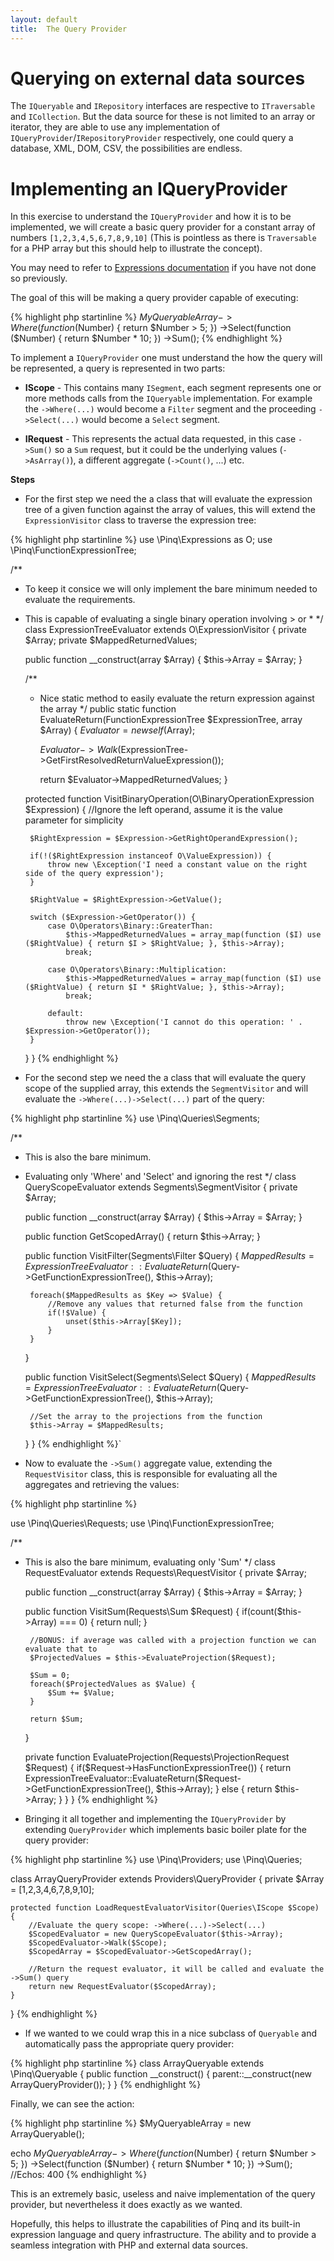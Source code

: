 ```yaml
---
layout: default
title:  The Query Provider
---
```

Querying on external data sources
=================================
The `IQueryable` and `IRepository` interfaces are respective to `ITraversable` and `ICollection`. But the data source for these is not limited to an array or iterator, they are able to use any implementation of `IQueryProvider`/`IRepositoryProvider` respectively, one could query a database, XML, DOM, CSV, the possibilities are endless.

Implementing an IQueryProvider
==============================
In this exercise to understand the `IQueryProvider` and how it is to be implemented, 
we will create a basic query provider for a constant array of numbers `[1,2,3,4,5,6,7,8,9,10]` 
(This is pointless as there is `Traversable` for a PHP array but this should help to illustrate the concept).

You may need to refer to [Expressions documentation](expressions.html) if you have not done so previously.

The goal of this will be making a query provider capable of executing:

{% highlight php startinline %}
$MyQueryableArray
        ->Where(function ($Number)  { return $Number > 5; })
        ->Select(function ($Number)  { return $Number * 10; })
        ->Sum();
{% endhighlight %}

To implement a `IQueryProvider` one must understand the how the query will be represented, a query is represented in two parts:

 - **IScope** - This contains many `ISegment`, each segment represents one or more methods calls
    from the `IQueryable` implementation. For example the `->Where(...)` would become a `Filter`
    segment and the proceeding `->Select(...)` would become a `Select` segment. 
 
 - **IRequest** - This represents the actual data requested, in this case `->Sum()`  so a `Sum`
    request, but it could be the underlying values (`->AsArray()`), a different aggregate (`->Count()`, ...) etc.

**Steps**

 - For the first step we need the a class that will evaluate the expression tree of a given 
   function against the array of values, this will extend the `ExpressionVisitor`
   class to traverse the expression tree:

{% highlight php startinline %}
use \Pinq\Expressions as O;
use \Pinq\FunctionExpressionTree;

/**
 * To keep it consice we will only implement the bare minimum needed to evaluate the requirements.
 * This is capable of evaluating a single binary operation involving > or *
 */
class ExpressionTreeEvaluator extends O\ExpressionVisitor
{
    private $Array;
    private $MappedReturnedValues;
    
    public function __construct(array $Array)
    {
        $this->Array = $Array;
    }
    
    /**
     * Nice static method to easily evaluate the return expression against the array
     */
    public static function EvaluateReturn(FunctionExpressionTree $ExpressionTree, array $Array) {
        $Evaluator = new self($Array);
        
        $Evaluator->Walk($ExpressionTree->GetFirstResolvedReturnValueExpression());
        
        return $Evaluator->MappedReturnedValues;
    }
    
    protected function VisitBinaryOperation(O\BinaryOperationExpression $Expression)
    {
        //Ignore the left operand, assume it is the value parameter for simplicity
        
        $RightExpression = $Expression->GetRightOperandExpression();
        
        if(!($RightExpression instanceof O\ValueExpression)) {
            throw new \Exception('I need a constant value on the right side of the query expression');
        }
        
        $RightValue = $RightExpression->GetValue();
        
        switch ($Expression->GetOperator()) {
            case O\Operators\Binary::GreaterThan:
                $this->MappedReturnedValues = array_map(function ($I) use ($RightValue) { return $I > $RightValue; }, $this->Array);
                break;
            
            case O\Operators\Binary::Multiplication:
                $this->MappedReturnedValues = array_map(function ($I) use ($RightValue) { return $I * $RightValue; }, $this->Array);
                break;

            default:
                throw new \Exception('I cannot do this operation: ' . $Expression->GetOperator());
        }
    }
}
{% endhighlight %}

 - For the second step we need the a class that will evaluate the query scope of the supplied array, this extends the `SegmentVisitor` and will evaluate the `->Where(...)->Select(...)` part of the query:

{% highlight php startinline %}
use \Pinq\Queries\Segments;

/**
 * This is also the bare minimum.
 * Evaluating only 'Where' and 'Select' and ignoring the rest
 */
class QueryScopeEvaluator extends Segments\SegmentVisitor
{
    private $Array;
    
    public function __construct(array $Array)
    {
        $this->Array = $Array;
    }
    
    public function GetScopedArray()
    {
        return $this->Array;
    }
    
    public function VisitFilter(Segments\Filter $Query)
    {
        $MappedResults = ExpressionTreeEvaluator::EvaluateReturn($Query->GetFunctionExpressionTree(), $this->Array);
        
        foreach($MappedResults as $Key => $Value) {
            //Remove any values that returned false from the function
            if(!$Value) {
                unset($this->Array[$Key]);
            }
        }
    }
    
    public function VisitSelect(Segments\Select $Query)
    {
        $MappedResults = ExpressionTreeEvaluator::EvaluateReturn($Query->GetFunctionExpressionTree(), $this->Array);
        
        //Set the array to the projections from the function
        $this->Array = $MappedResults;
    }
}
{% endhighlight %}`

 - Now to evaluate the `->Sum()` aggregate value, extending the `RequestVisitor` class, this is responsible for evaluating all the aggregates and retrieving the values:

{% highlight php startinline %}

use \Pinq\Queries\Requests;
use \Pinq\FunctionExpressionTree;

/**
 * This is also the bare minimum, evaluating only 'Sum'
 */
class RequestEvaluator extends Requests\RequestVisitor
{
    private $Array;
    
    public function __construct(array $Array)
    {
        $this->Array = $Array;
    }
    
    public function VisitSum(Requests\Sum $Request)
    {
        if(count($this->Array) === 0) {
            return null;
        }
        
        //BONUS: if average was called with a projection function we can evaluate that to
        $ProjectedValues = $this->EvaluateProjection($Request);
        
        $Sum = 0;
        foreach($ProjectedValues as $Value) {
            $Sum += $Value;
        }
        
        return $Sum;
    }
    
    private function EvaluateProjection(Requests\ProjectionRequest $Request) 
    {
        if($Request->HasFunctionExpressionTree()) {
            return ExpressionTreeEvaluator::EvaluateReturn($Request->GetFunctionExpressionTree(), $this->Array);
        }
        else {
            return $this->Array;
        }
    }
}
{% endhighlight %}

- Bringing it all together and implementing the `IQueryProvider` by extending `QueryProvider` which implements basic boiler plate for the query provider:

{% highlight php startinline %}
use \Pinq\Providers;
use \Pinq\Queries;

class ArrayQueryProvider extends Providers\QueryProvider 
{
    private $Array = [1,2,3,4,6,7,8,9,10];
    
    protected function LoadRequestEvaluatorVisitor(Queries\IScope $Scope)
    {
        //Evaluate the query scope: ->Where(...)->Select(...)
        $ScopedEvaluator = new QueryScopeEvaluator($this->Array);
        $ScopedEvaluator->Walk($Scope);
        $ScopedArray = $ScopedEvaluator->GetScopedArray();
        
        //Return the request evaluator, it will be called and evaluate the ->Sum() query
        return new RequestEvaluator($ScopedArray);
    }
}
{% endhighlight %}

- If we wanted to we could wrap this in a nice subclass of `Queryable` and automatically pass the appropriate query provider:

{% highlight php startinline %}
class ArrayQueryable extends \Pinq\Queryable
{
    public function __construct()
    {
        parent::__construct(new ArrayQueryProvider());
    }
}
{% endhighlight %}

Finally, we can see the action:

{% highlight php startinline %}
$MyQueryableArray = new ArrayQueryable();

echo $MyQueryableArray
        ->Where(function ($Number)  { return $Number > 5; })
        ->Select(function ($Number)  { return $Number * 10; })
        ->Sum();
//Echos: 400
{% endhighlight %}

This is an extremely basic, useless and naive implementation of the query provider, 
but nevertheless it does exactly as we wanted. 

Hopefully, this helps to illustrate the capabilities of Pinq and its built-in expression language and query infrastructure. 
The ability and to provide a seamless integration with PHP and external data sources.